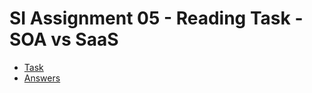# SI Assignment 05 - Reading Task - SOA vs SaaS 
 - [Task](https://datsoftlyngby.github.io/soft2020fall/resources/907083a7-A5-SOA-Read.pdf)
- [Answers](A05-R-SOA_vs_SaaS.md)